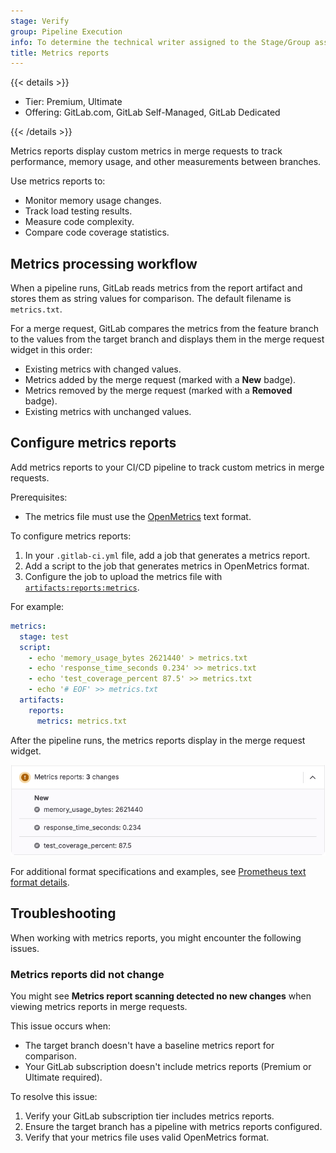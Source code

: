 ```yaml
---
stage: Verify
group: Pipeline Execution
info: To determine the technical writer assigned to the Stage/Group associated with this page, see https://handbook.gitlab.com/handbook/product/ux/technical-writing/#assignments
title: Metrics reports
---
```


{{< details >}}

- Tier: Premium, Ultimate
- Offering: GitLab.com, GitLab Self-Managed, GitLab Dedicated

{{< /details >}}

Metrics reports display custom metrics in merge requests to track performance,
memory usage, and other measurements between branches.

Use metrics reports to:

- Monitor memory usage changes.
- Track load testing results.
- Measure code complexity.
- Compare code coverage statistics.

## Metrics processing workflow

When a pipeline runs, GitLab reads metrics from the report artifact and stores them as string values
for comparison. The default filename is `metrics.txt`.

For a merge request, GitLab compares the metrics from the feature branch to the values from the target
branch and displays them in the merge request widget in this order:

- Existing metrics with changed values.
- Metrics added by the merge request (marked with a **New** badge).
- Metrics removed by the merge request (marked with a **Removed** badge).
- Existing metrics with unchanged values.

## Configure metrics reports

Add metrics reports to your CI/CD pipeline to track custom metrics in merge requests.

Prerequisites:

- The metrics file must use the [OpenMetrics](https://prometheus.io/docs/instrumenting/exposition_formats/#openmetrics-text-format) text format.

To configure metrics reports:

1. In your `.gitlab-ci.yml` file, add a job that generates a metrics report.
1. Add a script to the job that generates metrics in OpenMetrics format.
1. Configure the job to upload the metrics file with [`artifacts:reports:metrics`](../yaml/artifacts_reports.md#artifactsreportsmetrics).

For example:

```yaml
metrics:
  stage: test
  script:
    - echo 'memory_usage_bytes 2621440' > metrics.txt
    - echo 'response_time_seconds 0.234' >> metrics.txt
    - echo 'test_coverage_percent 87.5' >> metrics.txt
    - echo '# EOF' >> metrics.txt
  artifacts:
    reports:
      metrics: metrics.txt
```

After the pipeline runs, the metrics reports display in the merge request widget.

![Metrics report widget in a merge request displaying metric names and values.](img/metrics_report_v18_3.png)

For additional format specifications and examples, see
[Prometheus text format details](https://prometheus.io/docs/instrumenting/exposition_formats/#text-format-details).

## Troubleshooting

When working with metrics reports, you might encounter the following issues.

### Metrics reports did not change

You might see **Metrics report scanning detected no new changes** when viewing metrics reports in merge requests.

This issue occurs when:

- The target branch doesn't have a baseline metrics report for comparison.
- Your GitLab subscription doesn't include metrics reports (Premium or Ultimate required).

To resolve this issue:

1. Verify your GitLab subscription tier includes metrics reports.
1. Ensure the target branch has a pipeline with metrics reports configured.
1. Verify that your metrics file uses valid OpenMetrics format.
